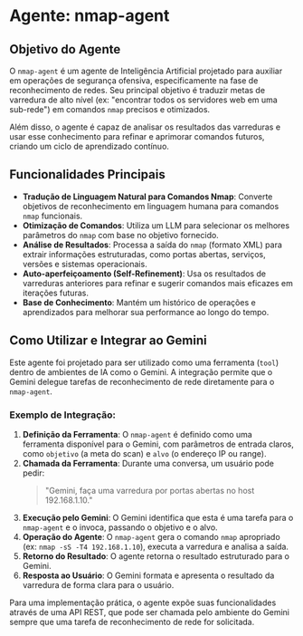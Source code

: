 # Agente: nmap-agent

## Objetivo do Agente

O `nmap-agent` é um agente de Inteligência Artificial projetado para auxiliar em operações de segurança ofensiva, especificamente na fase de reconhecimento de redes. Seu principal objetivo é traduzir metas de varredura de alto nível (ex: "encontrar todos os servidores web em uma sub-rede") em comandos `nmap` precisos e otimizados.

Além disso, o agente é capaz de analisar os resultados das varreduras e usar esse conhecimento para refinar e aprimorar comandos futuros, criando um ciclo de aprendizado contínuo.

## Funcionalidades Principais

- **Tradução de Linguagem Natural para Comandos Nmap**: Converte objetivos de reconhecimento em linguagem humana para comandos `nmap` funcionais.
- **Otimização de Comandos**: Utiliza um LLM para selecionar os melhores parâmetros do `nmap` com base no objetivo fornecido.
- **Análise de Resultados**: Processa a saída do `nmap` (formato XML) para extrair informações estruturadas, como portas abertas, serviços, versões e sistemas operacionais.
- **Auto-aperfeiçoamento (Self-Refinement)**: Usa os resultados de varreduras anteriores para refinar e sugerir comandos mais eficazes em iterações futuras.
- **Base de Conhecimento**: Mantém um histórico de operações e aprendizados para melhorar sua performance ao longo do tempo.

## Como Utilizar e Integrar ao Gemini

Este agente foi projetado para ser utilizado como uma ferramenta (`tool`) dentro de ambientes de IA como o Gemini. A integração permite que o Gemini delegue tarefas de reconhecimento de rede diretamente para o `nmap-agent`.

### Exemplo de Integração:

1.  **Definição da Ferramenta**: O `nmap-agent` é definido como uma ferramenta disponível para o Gemini, com parâmetros de entrada claros, como `objetivo` (a meta do scan) e `alvo` (o endereço IP ou range).
2.  **Chamada da Ferramenta**: Durante uma conversa, um usuário pode pedir:
    > "Gemini, faça uma varredura por portas abertas no host 192.168.1.10."
3.  **Execução pelo Gemini**: O Gemini identifica que esta é uma tarefa para o `nmap-agent` e o invoca, passando o objetivo e o alvo.
4.  **Operação do Agente**: O `nmap-agent` gera o comando `nmap` apropriado (ex: `nmap -sS -T4 192.168.1.10`), executa a varredura e analisa a saída.
5.  **Retorno do Resultado**: O agente retorna o resultado estruturado para o Gemini.
6.  **Resposta ao Usuário**: O Gemini formata e apresenta o resultado da varredura de forma clara para o usuário.

Para uma implementação prática, o agente expõe suas funcionalidades através de uma API REST, que pode ser chamada pelo ambiente do Gemini sempre que uma tarefa de reconhecimento de rede for solicitada.
